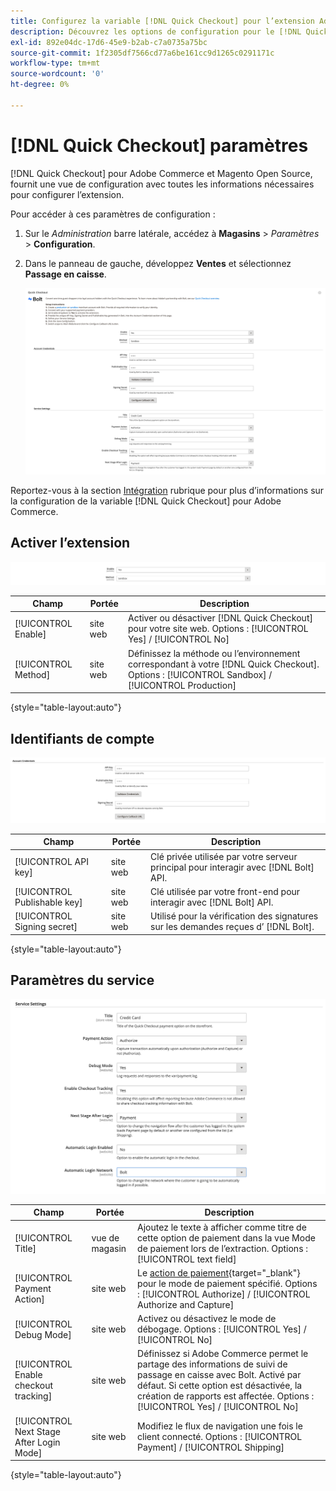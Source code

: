 ```yaml
---
title: Configurez la variable [!DNL Quick Checkout] pour l’extension Adobe Commerce
description: Découvrez les options de configuration pour le [!DNL Quick Checkout] et comment intégrer et configurer l’extension.
exl-id: 892e04dc-17d6-45e9-b2ab-c7a0735a75bc
source-git-commit: 1f2305df7566cd77a6be161cc9d1265c0291171c
workflow-type: tm+mt
source-wordcount: '0'
ht-degree: 0%

---
```


# [!DNL Quick Checkout] paramètres

[!DNL Quick Checkout] pour Adobe Commerce et Magento Open Source, fournit une vue de configuration avec toutes les informations nécessaires pour configurer l’extension.

Pour accéder à ces paramètres de configuration :

1. Sur le _Administration_ barre latérale, accédez à **Magasins** > _Paramètres_ > **Configuration**.
1. Dans le panneau de gauche, développez **Ventes** et sélectionnez **Passage en caisse**.

   ![Passage en caisse rapide](assets/quick-checkout-main-view-admin.png)

Reportez-vous à la section [Intégration](../quick-checkout/onboarding.md) rubrique pour plus d’informations sur la configuration de la variable [!DNL Quick Checkout] pour Adobe Commerce.

## Activer l’extension

![Passage en caisse rapide](assets/enable-method.png)

| Champ | Portée | Description |
|---|---|---|
| [!UICONTROL Enable] | site web | Activer ou désactiver [!DNL Quick Checkout] pour votre site web. Options : [!UICONTROL Yes] / [!UICONTROL No] |
| [!UICONTROL Method] | site web | Définissez la méthode ou l’environnement correspondant à votre [!DNL Quick Checkout]. Options : [!UICONTROL Sandbox] / [!UICONTROL Production] |

{style=&quot;table-layout:auto&quot;}

## Identifiants de compte

![Passage en caisse rapide](assets/account-creds.png)

| Champ | Portée | Description |
|---|---|---|
| [!UICONTROL API key] | site web | Clé privée utilisée par votre serveur principal pour interagir avec [!DNL Bolt] API. |
| [!UICONTROL Publishable key] | site web | Clé utilisée par votre front-end pour interagir avec [!DNL Bolt] API. |
| [!UICONTROL Signing secret] | site web | Utilisé pour la vérification des signatures sur les demandes reçues d’ [!DNL Bolt]. |

{style=&quot;table-layout:auto&quot;}

## Paramètres du service

![Passage en caisse rapide](assets/service-settings.png)

| Champ | Portée | Description |
|---|---|---|
| [!UICONTROL Title] | vue de magasin | Ajoutez le texte à afficher comme titre de cette option de paiement dans la vue Mode de paiement lors de l’extraction. Options : [!UICONTROL text field] |
| [!UICONTROL Payment Action] | site web | Le [action de paiement](https://docs.magento.com/user-guide/configuration/sales/payment-methods.html#payment-actions){target=&quot;_blank&quot;} pour le mode de paiement spécifié. Options : [!UICONTROL Authorize] / [!UICONTROL Authorize and Capture] |
| [!UICONTROL Debug Mode] | site web | Activez ou désactivez le mode de débogage. Options : [!UICONTROL Yes] / [!UICONTROL No] |
| [!UICONTROL Enable checkout tracking] | site web | Définissez si Adobe Commerce permet le partage des informations de suivi de passage en caisse avec Bolt. Activé par défaut. Si cette option est désactivée, la création de rapports est affectée. Options : [!UICONTROL Yes] / [!UICONTROL No] |
| [!UICONTROL Next Stage After Login Mode] | site web | Modifiez le flux de navigation une fois le client connecté. Options : [!UICONTROL Payment] / [!UICONTROL Shipping] |

{style=&quot;table-layout:auto&quot;}
